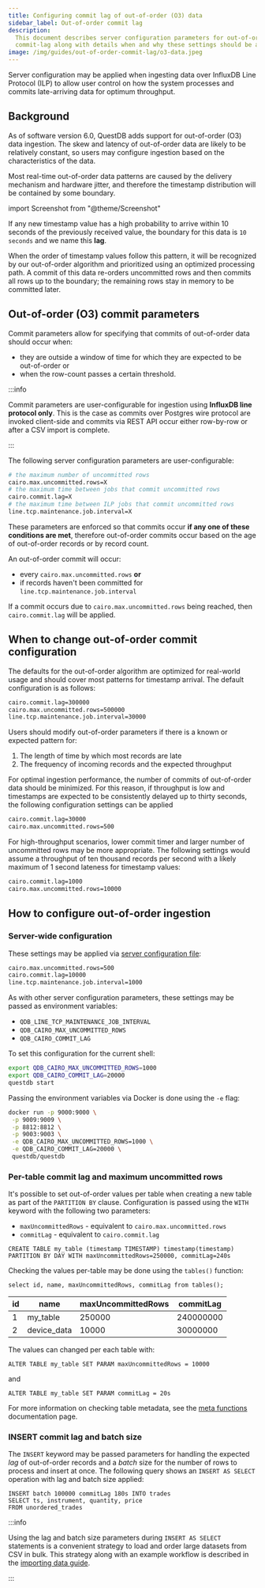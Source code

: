 ```yaml
---
title: Configuring commit lag of out-of-order (O3) data
sidebar_label: Out-of-order commit lag
description:
  This document describes server configuration parameters for out-of-order
  commit-lag along with details when and why these settings should be applied
image: /img/guides/out-of-order-commit-lag/o3-data.jpeg
---
```


Server configuration may be applied when ingesting data over InfluxDB Line
Protocol (ILP) to allow user control on how the system processes and commits
late-arriving data for optimum throughput.

## Background

As of software version 6.0, QuestDB adds support for out-of-order (O3) data
ingestion. The skew and latency of out-of-order data are likely to be relatively
constant, so users may configure ingestion based on the characteristics of the
data.

Most real-time out-of-order data patterns are caused by the delivery mechanism
and hardware jitter, and therefore the timestamp distribution will be contained
by some boundary.

import Screenshot from "@theme/Screenshot"

<Screenshot
  alt="A diagram showing how data may arrive with random timings from clients due to network jitter or latency"
  height={334}
  src="/img/guides/out-of-order-commit-lag/o3-data.jpeg"
  title="Records with various network-induced delays"
  width={650}
/>

If any new timestamp value has a high probability to arrive within 10 seconds of
the previously received value, the boundary for this data is `10 seconds` and we
name this **lag**.

When the order of timestamp values follow this pattern, it will be recognized by
our out-of-order algorithm and prioritized using an optimized processing path. A
commit of this data re-orders uncommitted rows and then commits all rows up to
the boundary; the remaining rows stay in memory to be committed later.

## Out-of-order (O3) commit parameters

Commit parameters allow for specifying that commits of out-of-order data should
occur when:

- they are outside a window of time for which they are expected to be
  out-of-order or
- when the row-count passes a certain threshold.

:::info

Commit parameters are user-configurable for ingestion using **InfluxDB line
protocol only**. This is the case as commits over Postgres wire protocol are
invoked client-side and commits via REST API occur either row-by-row or after a
CSV import is complete.

:::

The following server configuration parameters are user-configurable:

```bash
# the maximum number of uncommitted rows
cairo.max.uncommitted.rows=X
# the maximum time between jobs that commit uncommitted rows
cairo.commit.lag=X
# the maximum time between ILP jobs that commit uncommitted rows
line.tcp.maintenance.job.interval=X
```

These parameters are enforced so that commits occur **if any one of these
conditions are met**, therefore out-of-order commits occur based on the age of
out-of-order records or by record count.

An out-of-order commit will occur:

- every `cairo.max.uncommitted.rows` **or**
- if records haven't been committed for `line.tcp.maintenance.job.interval`

If a commit occurs due to `cairo.max.uncommitted.rows` being reached, then
`cairo.commit.lag` will be applied.

## When to change out-of-order commit configuration

The defaults for the out-of-order algorithm are optimized for real-world usage
and should cover most patterns for timestamp arrival. The default configuration
is as follows:

```txt title="Defaults"
cairo.commit.lag=300000
cairo.max.uncommitted.rows=500000
line.tcp.maintenance.job.interval=30000
```

Users should modify out-of-order parameters if there is a known or expected
pattern for:

1. The length of time by which most records are late
2. The frequency of incoming records and the expected throughput

For optimal ingestion performance, the number of commits of out-of-order data
should be minimized. For this reason, if throughput is low and timestamps are
expected to be consistently delayed up to thirty seconds, the following
configuration settings can be applied

```txt title="server.conf"
cairo.commit.lag=30000
cairo.max.uncommitted.rows=500
```

For high-throughput scenarios, lower commit timer and larger number of
uncommitted rows may be more appropriate. The following settings would assume a
throughput of ten thousand records per second with a likely maximum of 1 second
lateness for timestamp values:

```txt title="server.conf"
cairo.commit.lag=1000
cairo.max.uncommitted.rows=10000
```

## How to configure out-of-order ingestion

### Server-wide configuration

These settings may be applied via
[server configuration file](/docs/reference/configuration/):

```txt title="server.conf"
cairo.max.uncommitted.rows=500
cairo.commit.lag=10000
line.tcp.maintenance.job.interval=1000
```

As with other server configuration parameters, these settings may be passed as
environment variables:

- `QDB_LINE_TCP_MAINTENANCE_JOB_INTERVAL`
- `QDB_CAIRO_MAX_UNCOMMITTED_ROWS`
- `QDB_CAIRO_COMMIT_LAG`

To set this configuration for the current shell:

```bash title="Setting environment variables"
export QDB_CAIRO_MAX_UNCOMMITTED_ROWS=1000
export QDB_CAIRO_COMMIT_LAG=20000
questdb start
```

Passing the environment variables via Docker is done using the `-e` flag:

```bash
docker run -p 9000:9000 \
 -p 9009:9009 \
 -p 8812:8812 \
 -p 9003:9003 \
 -e QDB_CAIRO_MAX_UNCOMMITTED_ROWS=1000 \
 -e QDB_CAIRO_COMMIT_LAG=20000 \
 questdb/questdb
```

### Per-table commit lag and maximum uncommitted rows

It's possible to set out-of-order values per table when creating a new table as
part of the `PARTITION BY` clause. Configuration is passed using the `WITH`
keyword with the following two parameters:

- `maxUncommittedRows` - equivalent to `cairo.max.uncommitted.rows`
- `commitLag` - equivalent to `cairo.commit.lag`

```questdb-sql title="Setting out-of-order table parameters via SQL"
CREATE TABLE my_table (timestamp TIMESTAMP) timestamp(timestamp)
PARTITION BY DAY WITH maxUncommittedRows=250000, commitLag=240s
```

Checking the values per-table may be done using the `tables()` function:

```questdb-sql title="List all tables"
select id, name, maxUncommittedRows, commitLag from tables();
```

| id  | name        | maxUncommittedRows | commitLag |
| --- | ----------- | ------------------ | --------- |
| 1   | my_table    | 250000             | 240000000 |
| 2   | device_data | 10000              | 30000000  |

The values can changed per each table with:

```questdb-sql title="Altering maximum number of out-of-order rows via SQL"
ALTER TABLE my_table SET PARAM maxUncommittedRows = 10000
```

and

```questdb-sql title="Altering out-of-order commit lag via SQL"
ALTER TABLE my_table SET PARAM commitLag = 20s
```

For more information on checking table metadata, see the
[meta functions](/docs/reference/function/meta/) documentation page.

### INSERT commit lag and batch size

The `INSERT` keyword may be passed parameters for handling the expected _lag_ of
out-of-order records and a _batch_ size for the number of rows to process and
insert at once. The following query shows an `INSERT AS SELECT` operation with
lag and batch size applied:

```questdb-sql
INSERT batch 100000 commitLag 180s INTO trades
SELECT ts, instrument, quantity, price
FROM unordered_trades
```

:::info

Using the lag and batch size parameters during `INSERT AS SELECT` statements is
a convenient strategy to load and order large datasets from CSV in bulk. This
strategy along with an example workflow is described in the
[importing data guide](/docs/guides/importing-data/).

:::
